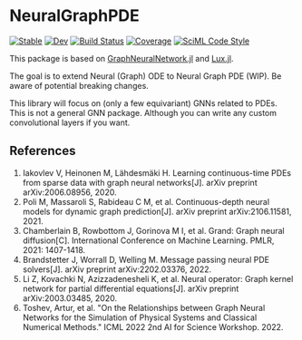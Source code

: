 # NeuralGraphPDE

[![Stable](https://img.shields.io/badge/docs-stable-blue.svg)](https://MilkshakeForReal.github.io/NeuralGraphPDE.jl/stable/)
[![Dev](https://img.shields.io/badge/docs-dev-blue.svg)](https://MilkshakeForReal.github.io/NeuralGraphPDE.jl/dev/)
[![Build Status](https://github.com/MilkshakeForReal/NeuralGraphPDE.jl/actions/workflows/CI.yml/badge.svg?branch=main)](https://github.com/MilkshakeForReal/NeuralGraphPDE.jl/actions/workflows/CI.yml?query=branch%3Amain)
[![Coverage](https://codecov.io/gh/MilkshakeForReal/NeuralGraphPDE.jl/branch/main/graph/badge.svg)](https://codecov.io/gh/MilkshakeForReal/NeuralGraphPDE.jl)
[![SciML Code Style](https://img.shields.io/static/v1?label=code%20style&message=SciML&color=9558b2&labelColor=389826)](https://github.com/SciML/SciMLStyle)

This package is based on [GraphNeuralNetwork.jl](https://github.com/CarloLucibello/GraphNeuralNetworks.jl) and [Lux.jl](https://github.com/avik-pal/Lux.jl).

The goal is to extend Neural (Graph) ODE to Neural Graph PDE (WIP). Be aware of potential breaking changes.

This library will focus on (only a few equivariant) GNNs related to PDEs. This is not a general GNN package. Although you can write any custom convolutional layers if you want.

## References

 1. Iakovlev V, Heinonen M, Lähdesmäki H. Learning continuous-time PDEs from sparse data with graph neural networks[J]. arXiv preprint arXiv:2006.08956, 2020.
 2. Poli M, Massaroli S, Rabideau C M, et al. Continuous-depth neural models for dynamic graph prediction[J]. arXiv preprint arXiv:2106.11581, 2021.
 3. Chamberlain B, Rowbottom J, Gorinova M I, et al. Grand: Graph neural diffusion[C]. International Conference on Machine Learning. PMLR, 2021: 1407-1418.
 4. Brandstetter J, Worrall D, Welling M. Message passing neural PDE solvers[J]. arXiv preprint arXiv:2202.03376, 2022.
 5. Li Z, Kovachki N, Azizzadenesheli K, et al. Neural operator: Graph kernel network for partial differential equations[J]. arXiv preprint arXiv:2003.03485, 2020.
 6. Toshev, Artur, et al. "On the Relationships between Graph Neural Networks for the Simulation of Physical Systems and Classical Numerical Methods." ICML 2022 2nd AI for Science Workshop. 2022.
